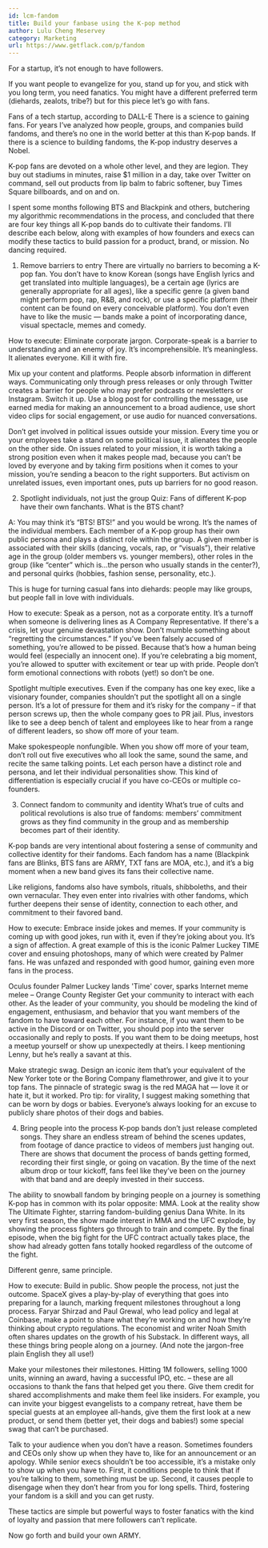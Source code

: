 ```yaml
---
id: lcm-fandom
title: Build your fanbase using the K-pop method
author: Lulu Cheng Meservey
category: Marketing
url: https://www.getflack.com/p/fandom
---
```


For a startup, it’s not enough to have followers.

If you want people to evangelize for you, stand up for you, and stick with you long term, you need fanatics. You might have a different preferred term (diehards, zealots, tribe?) but for this piece let’s go with fans.

Fans of a tech startup, according to DALL-E
There is a science to gaining fans. For years I’ve analyzed how people, groups, and companies build fandoms, and there’s no one in the world better at this than K-pop bands. If there is a science to building fandoms, the K-pop industry deserves a Nobel.

K-pop fans are devoted on a whole other level, and they are legion. They buy out stadiums in minutes, raise $1 million in a day, take over Twitter on command, sell out products from lip balm to fabric softener, buy Times Square billboards, and on and on.

I spent some months following BTS and Blackpink and others, butchering my algorithmic recommendations in the process, and concluded that there are four key things all K-pop bands do to cultivate their fandoms. I’ll describe each below, along with examples of how founders and execs can modify these tactics to build passion for a product, brand, or mission. No dancing required.

1. Remove barriers to entry
   There are virtually no barriers to becoming a K-pop fan. You don’t have to know Korean (songs have English lyrics and get translated into multiple languages), be a certain age (lyrics are generally appropriate for all ages), like a specific genre (a given band might perform pop, rap, R&B, and rock), or use a specific platform (their content can be found on every conceivable platform). You don’t even have to like the music — bands make a point of incorporating dance, visual spectacle, memes and comedy.

How to execute:
Eliminate corporate jargon. Corporate-speak is a barrier to understanding and an enemy of joy. It’s incomprehensible. It’s meaningless. It alienates everyone. Kill it with fire.

Mix up your content and platforms. People absorb information in different ways. Communicating only through press releases or only through Twitter creates a barrier for people who may prefer podcasts or newsletters or Instagram. Switch it up. Use a blog post for controlling the message, use earned media for making an announcement to a broad audience, use short video clips for social engagement, or use audio for nuanced conversations.

Don’t get involved in political issues outside your mission. Every time you or your employees take a stand on some political issue, it alienates the people on the other side. On issues related to your mission, it is worth taking a strong position even when it makes people mad, because you can’t be loved by everyone and by taking firm positions when it comes to your mission, you’re sending a beacon to the right supporters. But activism on unrelated issues, even important ones, puts up barriers for no good reason.

2. Spotlight individuals, not just the group
   Quiz: Fans of different K-pop have their own fanchants. What is the BTS chant?

A: You may think it’s “BTS! BTS!” and you would be wrong. It’s the names of the individual members. Each member of a K-pop group has their own public persona and plays a distinct role within the group. A given member is associated with their skills (dancing, vocals, rap, or “visuals”), their relative age in the group (older members vs. younger members), other roles in the group (like “center” which is…the person who usually stands in the center?), and personal quirks (hobbies, fashion sense, personality, etc.).

This is huge for turning casual fans into diehards: people may like groups, but people fall in love with individuals.

How to execute:
Speak as a person, not as a corporate entity. It’s a turnoff when someone is delivering lines as A Company Representative. If there's a crisis, let your genuine devastation show. Don’t mumble something about “regretting the circumstances.” If you’ve been falsely accused of something, you’re allowed to be pissed. Because that’s how a human being would feel (especially an innocent one). If you’re celebrating a big moment, you’re allowed to sputter with excitement or tear up with pride. People don’t form emotional connections with robots (yet!) so don’t be one.

Spotlight multiple executives. Even if the company has one key exec, like a visionary founder, companies shouldn’t put the spotlight all on a single person. It’s a lot of pressure for them and it’s risky for the company – if that person screws up, then the whole company goes to PR jail. Plus, investors like to see a deep bench of talent and employees like to hear from a range of different leaders, so show off more of your team.

Make spokespeople nonfungible. When you show off more of your team, don’t roll out five executives who all look the same, sound the same, and recite the same talking points. Let each person have a distinct role and persona, and let their individual personalities show. This kind of differentiation is especially crucial if you have co-CEOs or multiple co-founders.

3. Connect fandom to community and identity
   What’s true of cults and political revolutions is also true of fandoms: members’ commitment grows as they find community in the group and as membership becomes part of their identity.

K-pop bands are very intentional about fostering a sense of community and collective identity for their fandoms. Each fandom has a name (Blackpink fans are Blinks, BTS fans are ARMY, TXT fans are MOA, etc.), and it’s a big moment when a new band gives its fans their collective name.

Like religions, fandoms also have symbols, rituals, shibboleths, and their own vernacular. They even enter into rivalries with other fandoms, which further deepens their sense of identity, connection to each other, and commitment to their favored band.

How to execute:
Embrace inside jokes and memes. If your community is coming up with good jokes, run with it, even if they’re joking about you. It’s a sign of affection. A great example of this is the iconic Palmer Luckey TIME cover and ensuing photoshops, many of which were created by Palmer fans. He was unfazed and responded with good humor, gaining even more fans in the process.

Oculus founder Palmer Luckey lands 'Time' cover, sparks Internet meme melee – Orange County Register
Get your community to interact with each other. As the leader of your community, you should be modeling the kind of engagement, enthusiasm, and behavior that you want members of the fandom to have toward each other. For instance, if you want them to be active in the Discord or on Twitter, you should pop into the server occasionally and reply to posts. If you want them to be doing meetups, host a meetup yourself or show up unexpectedly at theirs. I keep mentioning Lenny, but he’s really a savant at this.

Make strategic swag. Design an iconic item that’s your equivalent of the New Yorker tote or the Boring Company flamethrower, and give it to your top fans. The pinnacle of strategic swag is the red MAGA hat — love it or hate it, but it worked. Pro tip: for virality, I suggest making something that can be worn by dogs or babies. Everyone’s always looking for an excuse to publicly share photos of their dogs and babies.

4. Bring people into the process
   K-pop bands don’t just release completed songs. They share an endless stream of behind the scenes updates, from footage of dance practice to videos of members just hanging out. There are shows that document the process of bands getting formed, recording their first single, or going on vacation. By the time of the next album drop or tour kickoff, fans feel like they’ve been on the journey with that band and are deeply invested in their success.

The ability to snowball fandom by bringing people on a journey is something K-pop has in common with its polar opposite: MMA. Look at the reality show The Ultimate Fighter, starring fandom-building genius Dana White. In its very first season, the show made interest in MMA and the UFC explode, by showing the process fighters go through to train and compete. By the final episode, when the big fight for the UFC contract actually takes place, the show had already gotten fans totally hooked regardless of the outcome of the fight.

Different genre, same principle.

How to execute:
Build in public. Show people the process, not just the outcome. SpaceX gives a play-by-play of everything that goes into preparing for a launch, marking frequent milestones throughout a long process. Faryar Shirzad and Paul Grewal, who lead policy and legal at Coinbase, make a point to share what they’re working on and how they’re thinking about crypto regulations. The economist and writer Noah Smith often shares updates on the growth of his Substack. In different ways, all these things bring people along on a journey. (And note the jargon-free plain English they all use!)

Make your milestones their milestones. Hitting 1M followers, selling 1000 units, winning an award, having a successful IPO, etc. – these are all occasions to thank the fans that helped get you there. Give them credit for shared accomplishments and make them feel like insiders. For example, you can invite your biggest evangelists to a company retreat, have them be special guests at an employee all-hands, give them the first look at a new product, or send them (better yet, their dogs and babies!) some special swag that can’t be purchased.

Talk to your audience when you don’t have a reason. Sometimes founders and CEOs only show up when they have to, like for an announcement or an apology. While senior execs shouldn’t be too accessible, it’s a mistake only to show up when you have to. First, it conditions people to think that if you’re talking to them, something must be up. Second, it causes people to disengage when they don’t hear from you for long spells. Third, fostering your fandom is a skill and you can get rusty.

These tactics are simple but powerful ways to foster fanatics with the kind of loyalty and passion that mere followers can’t replicate.

Now go forth and build your own ARMY.
